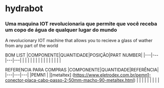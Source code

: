 # hydrabot
### Uma maquina IOT revolucionaria que permite que você receba um copo de água de qualquer lugar do mundo
A revolucionary IOT machine that allows you to recieve a glass of wather from any part of the world


BOM LIST
|COMPONENTE|QUANTIDADE|POSIÇÃO|PART NUMBER|
|---|---|---|---|
|   |   |   |   |
|   |   |   |   |
|   |   |   |   |


REFERENCIA PARA COMPRAS
|COMPONENTE|QUANTIDADE|REFERÊNCIA|
|---|---|---|
|PEMN1   |   |[metaltex] (https://www.eletrodex.com.br/pemn1-conector-placa-cabo-passo-2-50mm-macho-90-metaltex.html)  |
|   |   |   |
|   |   |   |

